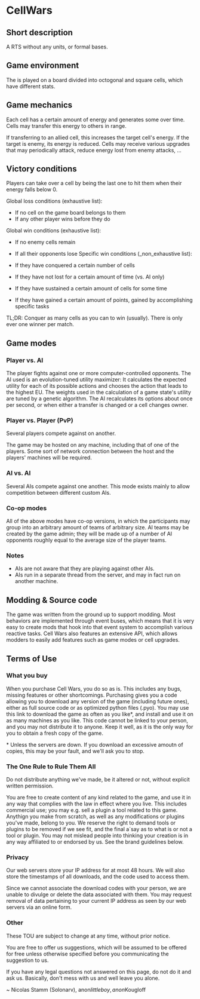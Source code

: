 CellWars
========

## Short description
A RTS without any units, or formal bases.

## Game environment
The is played on a board divided into octogonal and square cells, which have different stats.

## Game mechanics
Each cell has a certain amount of energy and generates some over time. Cells may transfer this energy to others in range.

If transferring to an allied cell, this increases the target cell's energy.
If the target is enemy, its energy is reduced.
Cells may receive various upgrades that may periodically attack, reduce energy lost from enemy attacks, ...

## Victory conditions

Players can take over a cell by being the last one to hit them when their energy falls below 0.

Global loss conditions (exhaustive list):

 - If no cell on the game board belongs to them
 - If any other player wins before they do

Global win conditions (exhaustive list):

 - If no enemy cells remain
 - If all their opponents lose
Specific win conditions (_non_exhaustive list):

 - If they have conquered a certain number of cells
 - If they have not lost for a certain amount of time (vs. AI only)
 - If they have sustained a certain amount of cells for some time
 - If they have gained a certain amount of points, gained by accomplishing specific tasks

TL;DR: Conquer as many cells as you can to win (usually). There is only ever one winner per match.

## Game modes

### Player vs. AI
The player fights against one or more computer-controlled opponents.
The AI used is an evolution-tuned utility maximizer: It calculates the expected utility for each
of its possible actions and chooses the action that leads to the highest EU.
The weights used in the calculation of a game state's utility are tuned by a genetic algorithm.
The AI recalculates its options about once per second, or when either a transfer is changed or a cell changes owner.

### Player vs. Player (PvP)
Several players compete against on another.

The game may be hosted on any machine, including that of one of the players.
Some sort of network connection between the host and the players' machines will be required.

### AI vs. AI
Several AIs compete against one another. This mode exists mainly to allow competition between different custom
AIs.

### Co-op modes
All of the above modes have co-op versions, in which the participants may group into an arbitrary amount of teams
of arbitrary size. AI teams may be created by the game admin; they will be made up of a number of AI opponents
roughly equal to the average size of the player teams.

### Notes

 - AIs are not aware that they are playing against other AIs.
 - AIs run in a separate thread from the server, and may in fact run on another machine.

## Modding & Source code
The game was written from the ground up to support modding. Most behaviors are implemented through event buses, which means
that it is very easy to create mods that hook into that event system to accomplish various reactive tasks.
Cell Wars also features an extensive API, which allows modders to easily add features such as game modes or cell upgrades.

## Terms of Use

### What you buy
When you purchase Cell Wars, you do so as is. This includes any bugs, missing features or other shortcomings.
Purchasing gives you a code allowing you to download any version of the game (including future ones),
either as full source code or as optimized python files (.pyo). You may use this link to download the game
as often as you like\*, and install and use it on as many machines as you like. This code cannot be linked
to your person, and you may not distribute it to anyone. Keep it well, as it is the only way for you to obtain
a fresh copy of the game.

\* Unless the servers are down. If you download an excessive amoutn of copies, this may be your fault, and we'll
ask you to stop.

### The One Rule to Rule Them All
Do not distribute anything we've made, be it altered or not, without explicit written permission.

You are free to create content of any kind related to the game, and use it in any way that complies with the law in effect
where you live. This includes commercial use; you may e.g. sell a plugin a tool related to this game.
Anythign you make from scratch, as well as any modifications or plugins you've made, belong to you. We reserve the
right to demand tools or plugins to be removed if we see fit, and the final a´say as to what is or not a tool or plugin.
You may not mislead people into thinking your creation is in any way affiliated to or endorsed by us.
See the brand guidelines below.

### Privacy
Our web servers store your IP address for at most 48 hours.
We will also store the timestamps of all downloads, and the code used to access them.

Since we cannot associate the download codes with your person, we are unable to divulge or delete the data associated
with them. You may request removal of data pertaining to your current IP address as seen by our web servers via an
online form.

### Other
These TOU are subject to change at any time, without prior notice.

You are free to offer us suggestions, which will be assumed to be offered for free unless otherwise specified before
you communicating the suggestion to us.

If you have any legal questions not answered on this page, do not do it and ask us. 
Basically, don't mess with us and well leave you alone.

~ Nicolas Stamm (Solonarv), anon$littleboy, anon$Kougloff